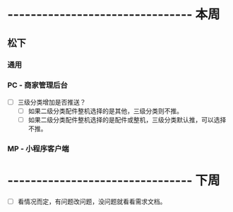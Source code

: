 # -------------------------------- 本周

## 松下
### 通用
### PC - 商家管理后台
* [ ] 三级分类增加是否推送？
  - [ ] 如果二级分类配件整机选择的是其他，三级分类则不推。
  - [ ] 如果二级分类配件整机选择的是配件或整机，三级分类默认推，可以选择不推。
### MP - 小程序客户端


# -------------------------------- 下周
* [ ] 看情况而定，有问题改问题，没问题就看看需求文档。
